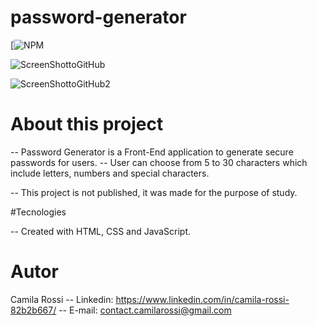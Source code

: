 # password-generator
[![NPM](https://github.com/camilahrossii/password-generator/blob/main/LICENSE)


![ScreenShottoGitHub](https://user-images.githubusercontent.com/116846050/199265293-a2263574-22bb-41ad-8aba-f6343a716a60.png)

![ScreenShottoGitHub2](https://user-images.githubusercontent.com/116846050/199261766-2d3bad72-fd56-4e4f-9c33-1e39b4f599d9.png)

# About this project

-- Password Generator is a Front-End application to generate secure passwords for users.
-- User can choose from 5 to 30 characters which include letters, numbers and special characters.

-- This project is not published, it was made for the purpose of study.

#Tecnologies

-- Created with HTML, CSS and JavaScript.

# Autor

Camila Rossi
-- Linkedin: https://www.linkedin.com/in/camila-rossi-82b2b667/
-- E-mail: contact.camilarossi@gmail.com
